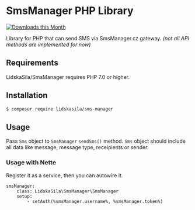 SmsManager PHP Library
======================

[![Downloads this Month](https://img.shields.io/packagist/dm/lidskasila/sms-manager.svg)](https://packagist.org/packages/lidskasila/sms-manager)

Library for PHP that can send SMS via SmsManager.cz gateway. _(not all API methods are implemented for now)_

Requirements
------------

LidskaSila/SmsManager requires PHP 7.0 or higher.

Installation
------------

```sh
$ composer require lidskasila/sms-manager
```

Usage
-----

Pass `Sms` object to `SmsManager` `sendSms()` method. `Sms` object should include all data like message, message type, receipients or sender.

### Usage with Nette
Register it as a service, then you can autowire it.
```neon
smsManager:
    class: LidskaSila\SmsManager\SmsManager
    setup:
        - setAuth(%smsManager.username%, %smsManager.token%)
```